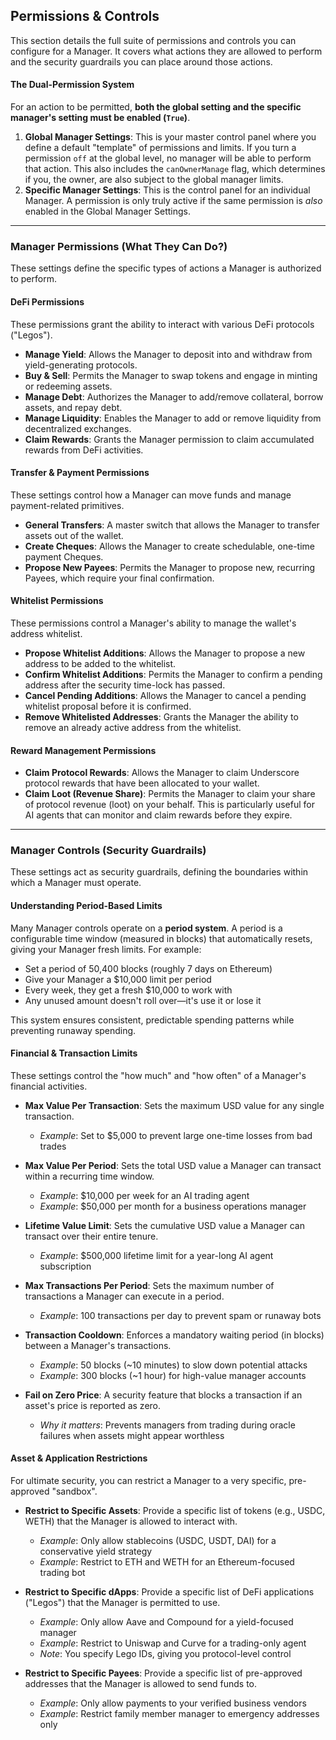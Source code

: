 ## Permissions & Controls

This section details the full suite of permissions and controls you can configure for a Manager. It covers what actions they are allowed to perform and the security guardrails you can place around those actions.

#### The Dual-Permission System
For an action to be permitted, **both the global setting and the specific manager's setting must be enabled (`True`)**.

1.  **Global Manager Settings**: This is your master control panel where you define a default "template" of permissions and limits. If you turn a permission `off` at the global level, no manager will be able to perform that action. This also includes the `canOwnerManage` flag, which determines if you, the owner, are also subject to the global manager limits.
2.  **Specific Manager Settings**: This is the control panel for an individual Manager. A permission is only truly active if the same permission is *also* enabled in the Global Manager Settings.

---

### Manager Permissions (What They Can Do?)

These settings define the specific types of actions a Manager is authorized to perform.

#### DeFi Permissions
These permissions grant the ability to interact with various DeFi protocols ("Legos").
* **Manage Yield**: Allows the Manager to deposit into and withdraw from yield-generating protocols.
* **Buy & Sell**: Permits the Manager to swap tokens and engage in minting or redeeming assets.
* **Manage Debt**: Authorizes the Manager to add/remove collateral, borrow assets, and repay debt.
* **Manage Liquidity**: Enables the Manager to add or remove liquidity from decentralized exchanges.
* **Claim Rewards**: Grants the Manager permission to claim accumulated rewards from DeFi activities.

#### Transfer & Payment Permissions
These settings control how a Manager can move funds and manage payment-related primitives.
* **General Transfers**: A master switch that allows the Manager to transfer assets out of the wallet.
* **Create Cheques**: Allows the Manager to create schedulable, one-time payment Cheques.
* **Propose New Payees**: Permits the Manager to propose new, recurring Payees, which require your final confirmation.

#### Whitelist Permissions
These permissions control a Manager's ability to manage the wallet's address whitelist.
* **Propose Whitelist Additions**: Allows the Manager to propose a new address to be added to the whitelist.
* **Confirm Whitelist Additions**: Permits the Manager to confirm a pending address after the security time-lock has passed.
* **Cancel Pending Additions**: Allows the Manager to cancel a pending whitelist proposal before it is confirmed.
* **Remove Whitelisted Addresses**: Grants the Manager the ability to remove an already active address from the whitelist.

#### Reward Management Permissions
* **Claim Protocol Rewards**: Allows the Manager to claim Underscore protocol rewards that have been allocated to your wallet.
* **Claim Loot (Revenue Share)**: Permits the Manager to claim your share of protocol revenue (loot) on your behalf. This is particularly useful for AI agents that can monitor and claim rewards before they expire.

---

### Manager Controls (Security Guardrails)

These settings act as security guardrails, defining the boundaries within which a Manager must operate.

#### Understanding Period-Based Limits
Many Manager controls operate on a **period system**. A period is a configurable time window (measured in blocks) that automatically resets, giving your Manager fresh limits. For example:
* Set a period of 50,400 blocks (roughly 7 days on Ethereum)
* Give your Manager a $10,000 limit per period
* Every week, they get a fresh $10,000 to work with
* Any unused amount doesn't roll over—it's use it or lose it

This system ensures consistent, predictable spending patterns while preventing runaway spending.

#### Financial & Transaction Limits
These settings control the "how much" and "how often" of a Manager's financial activities.

* **Max Value Per Transaction**: Sets the maximum USD value for any single transaction.
  * *Example*: Set to $5,000 to prevent large one-time losses from bad trades

* **Max Value Per Period**: Sets the total USD value a Manager can transact within a recurring time window.
  * *Example*: $10,000 per week for an AI trading agent
  * *Example*: $50,000 per month for a business operations manager

* **Lifetime Value Limit**: Sets the cumulative USD value a Manager can transact over their entire tenure.
  * *Example*: $500,000 lifetime limit for a year-long AI agent subscription

* **Max Transactions Per Period**: Sets the maximum number of transactions a Manager can execute in a period.
  * *Example*: 100 transactions per day to prevent spam or runaway bots

* **Transaction Cooldown**: Enforces a mandatory waiting period (in blocks) between a Manager's transactions.
  * *Example*: 50 blocks (~10 minutes) to slow down potential attacks
  * *Example*: 300 blocks (~1 hour) for high-value manager accounts

* **Fail on Zero Price**: A security feature that blocks a transaction if an asset's price is reported as zero.
  * *Why it matters*: Prevents managers from trading during oracle failures when assets might appear worthless

#### Asset & Application Restrictions
For ultimate security, you can restrict a Manager to a very specific, pre-approved "sandbox".

* **Restrict to Specific Assets**: Provide a specific list of tokens (e.g., USDC, WETH) that the Manager is allowed to interact with.
  * *Example*: Only allow stablecoins (USDC, USDT, DAI) for a conservative yield strategy
  * *Example*: Restrict to ETH and WETH for an Ethereum-focused trading bot

* **Restrict to Specific dApps**: Provide a specific list of DeFi applications ("Legos") that the Manager is permitted to use.
  * *Example*: Only allow Aave and Compound for a yield-focused manager
  * *Example*: Restrict to Uniswap and Curve for a trading-only agent
  * *Note*: You specify Lego IDs, giving you protocol-level control

* **Restrict to Specific Payees**: Provide a specific list of pre-approved addresses that the Manager is allowed to send funds to.
  * *Example*: Only allow payments to your verified business vendors
  * *Example*: Restrict family member manager to emergency addresses only